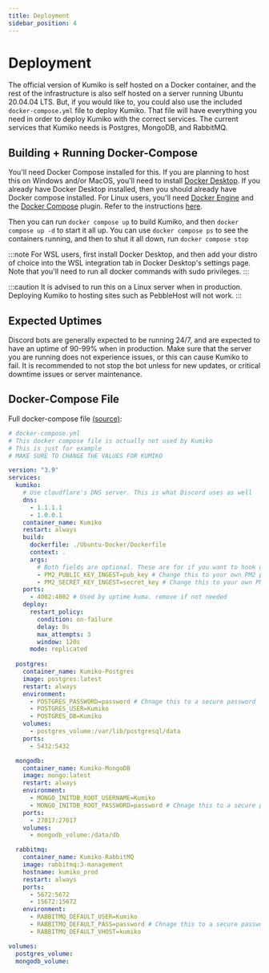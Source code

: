 ```yaml
---
title: Deployment
sidebar_position: 4
---
```


# Deployment

The official version of Kumiko is self hosted on a Docker container, and the rest of the infrastructure is also self hosted on a server running Ubuntu 20.04.04 LTS. But, if you would like to, you could also use the included `docker-compose.yml` file to deploy Kumiko. That file will have everything you need in order to deploy Kumiko with the correct services. The current services that Kumiko needs is Postgres, MongoDB, and RabbitMQ.

## Building + Running Docker-Compose

You'll need Docker Compose installed for this. If you are planning to host this on Windows and/or MacOS, you'll need to install [Docker Desktop](https://www.docker.com/products/docker-desktop/). If you already have Docker Desktop installed, then you should already have Docker compose installed. For Linux users, you'll need [Docker Engine](https://docs.docker.com/engine/) and the [Docker Compose](https://docs.docker.com/compose/install/compose-plugin/) plugin. Refer to the instructions [here](https://docs.docker.com/compose/install/compose-plugin/).

Then you can run `docker compose up` to build Kumiko, and then `docker compose up -d` to start it all up. You can use `docker compose ps` to see the containers running, and then to shut it all down, run `docker compose stop`

:::note
For WSL users, first install Docker Desktop, and then add your distro of choice into the WSL integration tab in Docker Desktop's settings page. Note that you'll need to run all docker commands with sudo privileges.
:::

:::caution 
It is advised to run this on a Linux server when in production. Deploying Kumiko to hosting sites such as PebbleHost will not work.
:::

## Expected Uptimes

Discord bots are generally expected to be running 24/7, and are expected to have an uptime of 90-99% when in production. Make sure that the server you are running does not experience issues, or this can cause Kumiko to fail. It is recommended to not stop the bot unless for new updates, or critical downtime issues or server maintenance.

## Docker-Compose File
Full docker-compose file [(source)](https://github.com/No767/Kumiko/blob/dev/docker-compose.yml):

```yaml
# docker-compose.yml
# This docker compose file is actually not used by Kumiko
# This is just for example
# MAKE SURE TO CHANGE THE VALUES FOR KUMIKO

version: "3.9"
services:
  kumiko:
    # Use cloudflare's DNS server. This is what Discord uses as well
    dns: 
      - 1.1.1.1
      - 1.0.0.1
    container_name: Kumiko
    restart: always
    build:
      dockerfile: ./Ubuntu-Docker/Dockerfile
      context: .
      args:
        # Both fields are optional. These are for if you want to hook up Kumiko to PM2, which natively in the Dockerfile, is supported
        - PM2_PUBLIC_KEY_INGEST=pub_key # Change this to your own PM2 public key
        - PM2_SECRET_KEY_INGEST=secret_key # Change this to your own PM2 private key
    ports:
      - 4002:4002 # Used by uptime kuma. remove if not needed
    deploy:
      restart_policy:
        condition: on-failure
        delay: 0s
        max_attempts: 3
        window: 120s
      mode: replicated
    
  postgres:
    container_name: Kumiko-Postgres
    image: postgres:latest
    restart: always
    environment:
      - POSTGRES_PASSWORD=password # Chnage this to a secure password
      - POSTGRES_USER=Kumiko
      - POSTGRES_DB=Kumiko
    volumes:
      - postgres_volume:/var/lib/postgresql/data
    ports:
      - 5432:5432

  mongodb:
    container_name: Kumiko-MongoDB
    image: mongo:latest
    restart: always
    environment:
      - MONGO_INITDB_ROOT_USERNAME=Kumiko
      - MONGO_INITDB_ROOT_PASSWORD=password # Chnage this to a secure password
    ports:
      - 27017:27017
    volumes:
      - mongodb_volume:/data/db

  rabbitmq:
    container_name: Kumiko-RabbitMQ
    image: rabbitmq:3-management
    hostname: kumiko_prod
    restart: always
    ports:
      - 5672:5672
      - 15672:15672
    environment:
      - RABBITMQ_DEFAULT_USER=Kumiko
      - RABBITMQ_DEFAULT_PASS=password # Chnage this to a secure password
      - RABBITMQ_DEFAULT_VHOST=kumiko

volumes:
  postgres_volume:
  mongodb_volume:
```